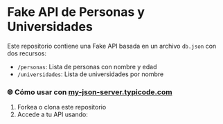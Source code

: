 # Fake API de Personas y Universidades

Este repositorio contiene una Fake API basada en un archivo `db.json` con dos recursos:

- `/personas`: Lista de personas con nombre y edad
- `/universidades`: Lista de universidades por nombre

### 🌐 Cómo usar con [my-json-server.typicode.com](https://my-json-server.typicode.com)

1. Forkea o clona este repositorio
2. Accede a tu API usando:
